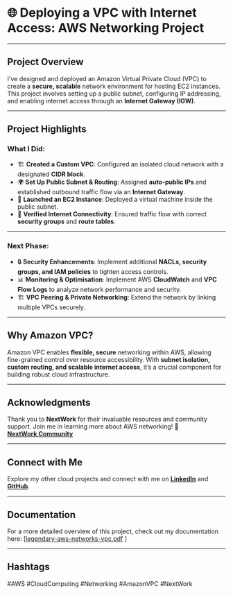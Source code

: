 # 🌐 Deploying a VPC with Internet Access: AWS Networking Project

---

## Project Overview  
I've designed and deployed an Amazon Virtual Private Cloud (VPC) to create a **secure, scalable** network environment for hosting EC2 instances. This project involves setting up a public subnet, configuring IP addressing, and enabling internet access through an **Internet Gateway (IGW)**.

---

## Project Highlights  
### What I Did:  
- 🏗 **Created a Custom VPC**: Configured an isolated cloud network with a designated **CIDR block**.  
- 🌍 **Set Up Public Subnet & Routing**: Assigned **auto-public IPs** and established outbound traffic flow via an **Internet Gateway**.  
- 🔗 **Launched an EC2 Instance**: Deployed a virtual machine inside the public subnet.
- 🚀 **Verified Internet Connectivity**: Ensured traffic flow with correct **security groups** and **route tables**.

---

### Next Phase:  
- 🔒 **Security Enhancements**: Implement additional **NACLs, security groups, and IAM policies** to tighten access controls.  
- 📊 **Monitoring & Optimisation**: Implement AWS **CloudWatch** and **VPC Flow Logs** to analyze network performance and security.  
- 🏗 **VPC Peering & Private Networking**: Extend the network by linking multiple VPCs securely.  

---

## Why Amazon VPC?  
Amazon VPC enables **flexible, secure** networking within AWS, allowing fine-grained control over resource accessibility. With **subnet isolation, custom routing, and scalable internet access**, it’s a crucial component for building robust cloud infrastructure.  

---

## Acknowledgments  
Thank you to **NextWork** for their invaluable resources and community support. Join me in learning more about AWS networking! 🚀  
**[NextWork Community](link.nextwork.org/linkedin)**  

---

## Connect with Me  
Explore my other cloud projects and connect with me on **[LinkedIn](https://www.linkedin.com/in/james-phillips-028141308/)** and **[GitHub](https://github.com/Jphilp4)**.  

---

## Documentation  
For a more detailed overview of this project, check out my documentation here: [[legendary-aws-networks-vpc.pdf](https://github.com/user-attachments/files/19323073/legendary-aws-networks-vpc.pdf)
]  

---

## Hashtags  
#AWS #CloudComputing #Networking #AmazonVPC #NextWork
